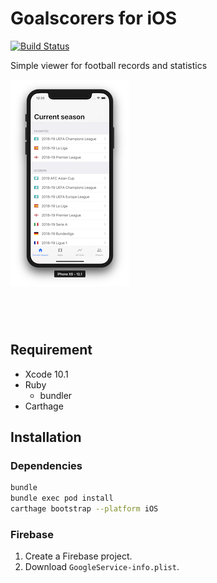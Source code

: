 # Goalscorers for iOS

[![Build Status](https://app.bitrise.io/app/50eac7265dc69fe5.svg?token=ZJmrfWBwCjbz4kiP0Un_KQ)](https://app.bitrise.io/app/50eac7265dc69fe5)

Simple viewer for football records and statistics

![screenshot](images/screenshot@0.2x.png)

<a href="https://itunes.apple.com/us/app/top-goalscorers/id1448027447?mt=8" style="display:inline-block;overflow:hidden;background:url(https://linkmaker.itunes.apple.com/en-us/badge-lrg.svg?releaseDate=2019-01-04&kind=iossoftware&bubble=ios_apps) no-repeat;width:135px;height:40px;"></a>

## Requirement

- Xcode 10.1
- Ruby
  - bundler
- Carthage

## Installation

### Dependencies

```bash
bundle
bundle exec pod install
carthage bootstrap --platform iOS
```

### Firebase

1. Create a Firebase project.
2. Download `GoogleService-info.plist`.

